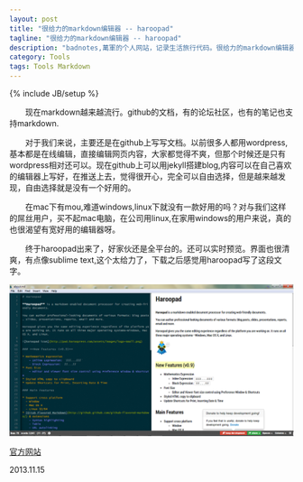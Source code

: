 ```yaml
---
layout: post
title: "很给力的markdown编辑器 -- haroopad"
tagline: "很给力的markdown编辑器 -- haroopad"
description: "badnotes,萬軍的个人网站，记录生活旅行代码。很给力的markdown编辑器 -- haroopad。"
category: Tools
tags: Tools Markdown 
---
```

{% include JB/setup %}

&emsp;&emsp;现在markdown越来越流行。github的文档，有的论坛社区，也有的笔记也支持markdown.

&emsp;&emsp;对于我们来说，主要还是在github上写写文档。以前很多人都用wordpress,基本都是在线编辑，直接编辑网页内容，大家都觉得不爽，但那个时候还是只有wordpress相对还可以。现在github上可以用jekyll搭建blog,内容可以在自己喜欢的编辑器上写好，在推送上去，觉得很开心，完全可以自由选择，但是越来越发现，自由选择就是没有一个好用的。

&emsp;&emsp;在mac下有mou,难道windows,linux下就没有一款好用的吗？对与我们这样的屌丝用户，买不起mac电脑，在公司用linux,在家用windows的用户来说，真的也很渴望有宽好用的编辑器呀。

&emsp;&emsp;终于haroopad出来了，好家伙还是全平台的。还可以实时预览。界面也很清爽，有点像sublime text,这个太给力了，下载之后感觉用haroopad写了这段文字。

![来张haroopad效果图](/static/images/haroopad.png)

[官方网站](http://pad.haroopress.com/)

2013.11.15